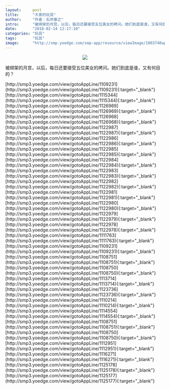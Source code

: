 ```yaml
---
layout:     post
title:      "大家的玩具"
author:     "作者：石井康之"
intro:      "被绑架的月宫，以后，每日还要接受五位美女的拷问。她们到底是谁，又有何目的？"
date:       "2018-02-14 12:17:10"
categories: "玩具"
tags:       "玩具"
image:      "http://smp.yoedge.com/smp-app/resource/viewImage/1003748appline.png"
---
```

<div style="text-align: center">
<p><img src="http://smp.yoedge.com/smp-app/resource/viewImage/1003748appline.png"/></p>
</div>
<p class="post-meta">
<span>被绑架的月宫，以后，每日还要接受五位美女的拷问。她们到底是谁，又有何目的？</span>
</p>
[http://smp3.yoedge.com/view/gotoAppLine/1109231](http://smp3.yoedge.com/view/gotoAppLine/1109231){:target="_blank"}
[http://smp3.yoedge.com/view/gotoAppLine/1115344](http://smp3.yoedge.com/view/gotoAppLine/1115344){:target="_blank"}
[http://smp3.yoedge.com/view/gotoAppLine/1126969](http://smp3.yoedge.com/view/gotoAppLine/1126969){:target="_blank"}
[http://smp3.yoedge.com/view/gotoAppLine/1126968](http://smp3.yoedge.com/view/gotoAppLine/1126968){:target="_blank"}
[http://smp3.yoedge.com/view/gotoAppLine/1122987](http://smp3.yoedge.com/view/gotoAppLine/1122987){:target="_blank"}
[http://smp3.yoedge.com/view/gotoAppLine/1122986](http://smp3.yoedge.com/view/gotoAppLine/1122986){:target="_blank"}
[http://smp3.yoedge.com/view/gotoAppLine/1122985](http://smp3.yoedge.com/view/gotoAppLine/1122985){:target="_blank"}
[http://smp3.yoedge.com/view/gotoAppLine/1122984](http://smp3.yoedge.com/view/gotoAppLine/1122984){:target="_blank"}
[http://smp3.yoedge.com/view/gotoAppLine/1122983](http://smp3.yoedge.com/view/gotoAppLine/1122983){:target="_blank"}
[http://smp3.yoedge.com/view/gotoAppLine/1122982](http://smp3.yoedge.com/view/gotoAppLine/1122982){:target="_blank"}
[http://smp3.yoedge.com/view/gotoAppLine/1122981](http://smp3.yoedge.com/view/gotoAppLine/1122981){:target="_blank"}
[http://smp3.yoedge.com/view/gotoAppLine/1122980](http://smp3.yoedge.com/view/gotoAppLine/1122980){:target="_blank"}
[http://smp3.yoedge.com/view/gotoAppLine/1122979](http://smp3.yoedge.com/view/gotoAppLine/1122979){:target="_blank"}
[http://smp3.yoedge.com/view/gotoAppLine/1122978](http://smp3.yoedge.com/view/gotoAppLine/1122978){:target="_blank"}
[http://smp3.yoedge.com/view/gotoAppLine/1111763](http://smp3.yoedge.com/view/gotoAppLine/1111763){:target="_blank"}
[http://smp3.yoedge.com/view/gotoAppLine/1109231](http://smp3.yoedge.com/view/gotoAppLine/1109231){:target="_blank"}
[http://smp3.yoedge.com/view/gotoAppLine/1108751](http://smp3.yoedge.com/view/gotoAppLine/1108751){:target="_blank"}
[http://smp3.yoedge.com/view/gotoAppLine/1108750](http://smp3.yoedge.com/view/gotoAppLine/1108750){:target="_blank"}
[http://smp3.yoedge.com/view/gotoAppLine/1113714](http://smp3.yoedge.com/view/gotoAppLine/1113714){:target="_blank"}
[http://smp3.yoedge.com/view/gotoAppLine/1123736](http://smp3.yoedge.com/view/gotoAppLine/1123736){:target="_blank"}
[http://smp3.yoedge.com/view/gotoAppLine/1110214](http://smp3.yoedge.com/view/gotoAppLine/1110214){:target="_blank"}
[http://smp3.yoedge.com/view/gotoAppLine/1114554](http://smp3.yoedge.com/view/gotoAppLine/1114554){:target="_blank"}
[http://smp3.yoedge.com/view/gotoAppLine/1108751](http://smp3.yoedge.com/view/gotoAppLine/1108751){:target="_blank"}
[http://smp3.yoedge.com/view/gotoAppLine/1108750](http://smp3.yoedge.com/view/gotoAppLine/1108750){:target="_blank"}
[http://smp3.yoedge.com/view/gotoAppLine/1112951](http://smp3.yoedge.com/view/gotoAppLine/1112951){:target="_blank"}
[http://smp3.yoedge.com/view/gotoAppLine/1116271](http://smp3.yoedge.com/view/gotoAppLine/1116271){:target="_blank"}
[http://smp3.yoedge.com/view/gotoAppLine/1125178](http://smp3.yoedge.com/view/gotoAppLine/1125178){:target="_blank"}
[http://smp3.yoedge.com/view/gotoAppLine/1125177](http://smp3.yoedge.com/view/gotoAppLine/1125177){:target="_blank"}


